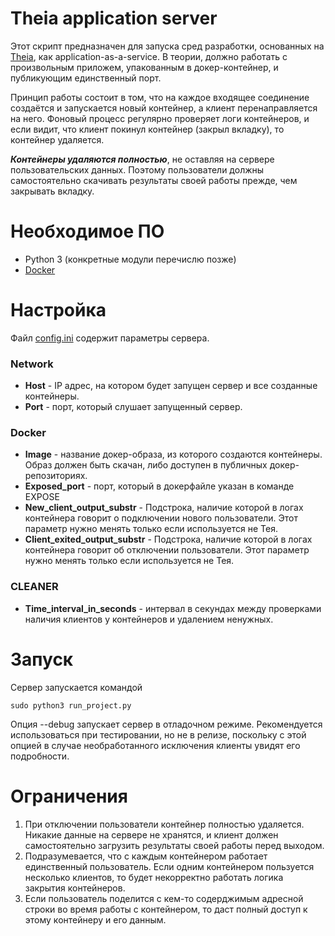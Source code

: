 # Theia application server

Этот скрипт предназначен для запуска сред разработки, основанных на [Theia](https://theia-ide.org/), как application-as-a-service. В теории, должно работать с произвольным приложем, упакованным в докер-контейнер, и публикующим единственный порт.

Принцип работы состоит в том, что на каждое входящее соединение создаётся и запускается новый контейнер, а клиент перенаправляется на него. Фоновый процесс регулярно проверяет логи контейнеров, и если видит, что клиент покинул контейнер (закрыл вкладку), то контейнер удаляется.

***Контейнеры удаляются полностью***, не оставляя на сервере пользовательских данных. Поэтому пользователи должны самостоятельно скачивать результаты своей работы прежде, чем закрывать вкладку.

# Необходимое ПО

- Python 3 (конкретные модули перечислю позже)
- [Docker](https://docs.docker.com/engine/install/)

# Настройка

Файл [config.ini](https://github.com/Goilee/RIDE-server/blob/4a31a5c23972b775c0237a7334b9b3bdfded33a8/config.ini) содержит параметры сервера.

### Network

- **Host** - IP адрес, на котором будет запущен сервер и все созданные контейнеры.
- **Port** - порт, который слушает запущенный сервер.

### Docker

- **Image** - название докер-образа, из которого создаются контейнеры. Образ должен быть скачан, либо доступен в публичных докер-репозиториях.
- **Exposed_port** - порт, который в докерфайле указан в команде EXPOSE
- **New_client_output_substr** - Подстрока, наличие которой в логах контейнера говорит о подключении нового пользователи. Этот параметр нужно менять только если используется не Тея.
- **Client_exited_output_substr** - Подстрока, наличие которой в логах контейнера говорит об отключении пользователи. Этот параметр нужно менять только если используется не Тея.

### CLEANER

- **Time_interval_in_seconds** - интервал в секундах между проверками наличия клиентов у контейнеров и удалением ненужных.

# Запуск

Сервер запускается командой

    sudo python3 run_project.py
    
Опция --debug запускает сервер в отладочном режиме. Рекомендуется использоваться при тестировании, но не в релизе, поскольку с этой опцией в случае необработанного исключения клиенты увидят его подробности.

# Ограничения

1. При отключении пользователи контейнер полностью удаляется. Никакие данные на сервере не хранятся, и клиент должен самостоятельно загрузить результаты своей работы перед выходом.
2. Подразумевается, что с каждым контейнером работает единственный пользователь. Если одним контейнером пользуется несколько клиентов, то будет некорректно работать логика закрытия контейнеров.
3. Если пользователь поделится с кем-то содерджимым адресной строки во время работы с контейнером, то даст полный доступ к этому контейнеру и его данным.
